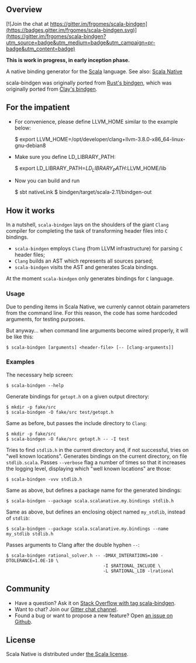 ## Overview

[![Join the chat at https://gitter.im/frgomes/scala-bindgen](https://badges.gitter.im/frgomes/scala-bindgen.svg)](https://gitter.im/frgomes/scala-bindgen?utm_source=badge&utm_medium=badge&utm_campaign=pr-badge&utm_content=badge)

**This is work in progress, in early inception phase.**

A native binding generator for the [Scala] language.
See also: [Scala Native]

scala-bindgen was originally ported from [Rust's bindgen], which was originally ported from [Clay's bindgen].

## For the impatient

* For convenience, please define LLVM_HOME similar to the example below:

    $ export LLVM_HOME=/opt/developer/clang+llvm-3.8.0-x86_64-linux-gnu-debian8

* Make sure you define LD_LIBRARY_PATH:

    $ export LD_LIBRARY_PATH=$LD_LIBRARY_PATH:$LLVM_HOME/lib

* Now you can build and run

    $ sbt nativeLink
    $ bindgen/target/scala-2.11/bindgen-out


## How it works

In a nutshell, ``scala-bindgen`` lays on the shoulders of the giant ``Clang`` compiler for completing the task of transforming header files into ``C`` bindings.

* ``scala-bindgen`` employs ``Clang`` (from LLVM infrastructure) for parsing ``C`` header files;
* ``Clang`` builds an AST which represents all sources parsed;
* ``scala-bindgen`` visits the AST and generates Scala bindings.

At the moment ``scala-bindgen`` only generates bindings for ``C`` language.


### Usage

Due to pending items in Scala Native, we currenly cannot obtain parameters from the command line.
For this reason, the code has some hardcoded arguments, for testing purposes.

But anyway... when command line arguments become wired properly, it will be like this:

    $ scala-bindgen [arguments] <header-file> [-- [clang-arguments]]

### Examples

The necessary help screen:

    $ scala-bindgen --help

Generate bindings for ``getopt.h`` on a given output directory:

    $ mkdir -p fake/src
    $ scala-bindgen -O fake/src test/getopt.h

Same as before, but passes the include directory to ``Clang``:

    $ mkdir -p fake/src
    $ scala-bindgen -O fake/src getopt.h -- -I test

Tries to find ``stdlib.h`` in the current directory and, if not successful, tries on "well known locations".
Generates bindings on the current directory, on file ``stdlib.scala``.
Passes ``--verbose`` flag a number of times so that it increases the logging level, displaying which "well known locations" are those:

    $ scala-bindgen -vvv stdlib.h

Same as above, but defines a package name for the generated bindings:

    $ scala-bindgen --package scala.scalanative.my.bindings stdlib.h

Same as above, but defines an enclosing object named ``my_stdlib``, instead of ``stdlib``:

    $ scala-bindgen --package scala.scalanative.my.bindings --name my_stdlib stdlib.h

Passes arguments to Clang after the double hyphen ``--``:

    $ scala-bindgen rational_solver.h -- -DMAX_INTERATIONS=100 -DTOLERANCE=1.0E-10 \
                                         -I $RATIONAL_INCLUDE \
                                         -L $RATIONAL_LIB -lrational

## Community

 * Have a question? Ask it on [Stack Overflow with tag scala-bindgen].
 * Want to chat? Join our [Gitter chat channel].
 * Found a bug or want to propose a new feature? Open [an issue on Github].

## License

Scala Native is distributed under [the Scala license].


[Stack Overflow with tag scala-bindgen]: http://stackoverflow.com/questions/tagged/scala-bindgen
[Gitter chat channel]: https://gitter.im/frgomes/scala-bindgen
[an issue on Github]: https://github.com/frgomes/scala-bindgen/issues
[the Scala license]: https://github.com/frgomes/scala-bindgen/blob/master/LICENSE

[Scala]: http://scala-lang.org
[Scala Native]: http://github.com/scala-native/scala-native
[Clay's bindgen]: http://github.com/jckarter/clay/blob/master/tools/bindgen.clay
[Rust's bindgen]: http://github.com/crabtw/rust-bindgen
